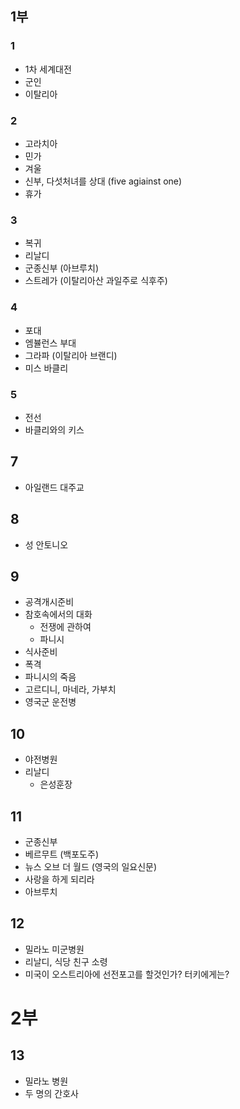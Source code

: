 ## 1부
### 1
- 1차 세계대전
- 군인
- 이탈리아
### 2
- 고라치아
- 민가
- 겨울
- 신부, 다섯처녀를 상대 (five agiainst one)
- 휴가
### 3
- 복귀
- 리날디
- 군종신부 (아브루치)
- 스트레가 (이탈리아산 과일주로 식후주)
### 4
- 포대
- 엠뷸런스 부대
- 그라파 (이탈리아 브랜디)
- 미스 바클리
### 5
- 전선
- 바클리와의 키스
## 7
- 아일랜드 대주교
## 8
- 성 안토니오
## 9
- 공격개시준비
- 참호속에서의 대화
   - 전쟁에 관하여
   - 파니시
- 식사준비
- 폭격
- 파니시의 죽음
- 고르디니, 마네라, 가부치
- 영국군 운전병
## 10
- 야전병원
- 리날디
   - 은성훈장
## 11
- 군종신부
- 베르무트 (백포도주)
- 뉴스 오브 더 월드 (영국의 일요신문)
- 사랑을 하게 되리라
- 아브루치
## 12
- 밀라노 미군병원
- 리날디, 식당 친구 소령
- 미국이 오스트리아에 선전포고를 할것인가? 터키에게는? 

# 2부
## 13
- 밀라노 병원
- 두 명의 간호사
